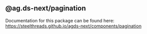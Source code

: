## @ag.ds-next/pagination

Documentation for this package can be found here: https://steelthreads.github.io/agds-next/components/pagination
